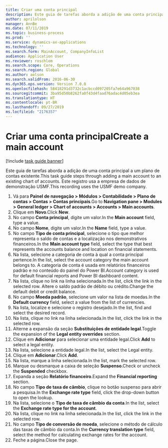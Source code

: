 ```yaml
---
title: Criar uma conta principal
description: Este guia de tarefas aborda a adição de uma conta principal a um plano de contas existente.
author: aprilolson
manager: AnnBe
ms.date: 07/11/2019
ms.topic: business-process
ms.prod: ''
ms.service: dynamics-ax-applications
ms.technology: ''
ms.search.form: MainAccount, CompanyInfoList
audience: Application User
ms.reviewer: roschlom
ms.search.scope: Core, Operations
ms.search.region: Global
ms.author: aolson
ms.search.validFrom: 2016-06-30
ms.dyn365.ops.version: Version 7.0.0
ms.openlocfilehash: 58418291d3732c1acbccd097205fa7e64a967038
ms.sourcegitcommit: 3ba95d50b8262fa0f43d4faad76adac4d05eb3ea
ms.translationtype: HT
ms.contentlocale: pt-BR
ms.lasthandoff: 09/27/2019
ms.locfileid: "2176357"
---
```

# <a name="create-a-main-account"></a><span data-ttu-id="c013a-103">Criar uma conta principal</span><span class="sxs-lookup"><span data-stu-id="c013a-103">Create a main account</span></span>

[!include [task guide banner](../../includes/task-guide-banner.md)]

<span data-ttu-id="c013a-104">Este guia de tarefas aborda a adição de uma conta principal a um plano de contas existente.</span><span class="sxs-lookup"><span data-stu-id="c013a-104">This task guide steps through adding a main account to an existing chart of accounts.</span></span> <span data-ttu-id="c013a-105">Este registro usa a empresa de dados de demonstração USMF.</span><span class="sxs-lookup"><span data-stu-id="c013a-105">This recording uses the USMF demo company.</span></span>  

1. <span data-ttu-id="c013a-106">Vá para **Painel de navegação > Módulos > Contabilidade > Plano de contas > Contas > Contas principais**.</span><span class="sxs-lookup"><span data-stu-id="c013a-106">Go to **Navigation pane > Modules > General ledger > Chart of accounts > Accounts > Main accounts**.</span></span>
2. <span data-ttu-id="c013a-107">Clique em **Novo**.</span><span class="sxs-lookup"><span data-stu-id="c013a-107">Click **New**.</span></span>
3. <span data-ttu-id="c013a-108">No campo **Conta principal**, digite um valor.</span><span class="sxs-lookup"><span data-stu-id="c013a-108">In the **Main account** field, type a value.</span></span>
4. <span data-ttu-id="c013a-109">No campo **Nome**, digite um valor.</span><span class="sxs-lookup"><span data-stu-id="c013a-109">In the **Name** field, type a value.</span></span>
5. <span data-ttu-id="c013a-110">No campo **Tipo de conta principal**, selecione o tipo que melhor representa o saldo de contas e a localização nos demonstrativos financeiros.</span><span class="sxs-lookup"><span data-stu-id="c013a-110">In the **Main account type** field, select the type that best represents the accounts balance and location on financial statements.</span></span>
6. <span data-ttu-id="c013a-111">Na lista, selecione a categoria de conta à qual a conta principal pertence.</span><span class="sxs-lookup"><span data-stu-id="c013a-111">In the list, select the account category the main account belongs to.</span></span> <span data-ttu-id="c013a-112">A categoria de conta é usada em relatórios financeiros padrão e no conteúdo do painel do Power BI.</span><span class="sxs-lookup"><span data-stu-id="c013a-112">Account category is used for default financial reports and Power BI dashboard content.</span></span>  
7. <span data-ttu-id="c013a-113">Na lista, clique no link na linha selecionada.</span><span class="sxs-lookup"><span data-stu-id="c013a-113">In the list, click the link in the selected row.</span></span> <span data-ttu-id="c013a-114">Altere o saldo padrão de débito ou crédito.</span><span class="sxs-lookup"><span data-stu-id="c013a-114">Change the default debit or credit balance.</span></span>  
8. <span data-ttu-id="c013a-115">No campo **Moeda padrão**, selecione um valor na lista de moedas.</span><span class="sxs-lookup"><span data-stu-id="c013a-115">In the **Default currency** field, select a value from the list of currencies.</span></span>
9. <span data-ttu-id="c013a-116">Na lista, localize e selecione o registro desejado.</span><span class="sxs-lookup"><span data-stu-id="c013a-116">In the list, find and select the desired record.</span></span>
10. <span data-ttu-id="c013a-117">Na lista, clique no link na linha selecionada.</span><span class="sxs-lookup"><span data-stu-id="c013a-117">In the list, click the link in the selected row.</span></span>
11. <span data-ttu-id="c013a-118">Alterne a expansão da seção **Substituições de entidade legal**.</span><span class="sxs-lookup"><span data-stu-id="c013a-118">Toggle the expansion of the **Legal entity overrides** section.</span></span>
12. <span data-ttu-id="c013a-119">Clique em **Adicionar** para selecionar uma entidade legal.</span><span class="sxs-lookup"><span data-stu-id="c013a-119">Click **Add** to select a legal entity.</span></span>
13. <span data-ttu-id="c013a-120">Na lista, selecione a entidade legal.</span><span class="sxs-lookup"><span data-stu-id="c013a-120">In the list, select the Legal entity.</span></span>
14. <span data-ttu-id="c013a-121">Clique em **Adicionar**.</span><span class="sxs-lookup"><span data-stu-id="c013a-121">Click **Add**.</span></span>
15. <span data-ttu-id="c013a-122">Na lista, marque a linha selecionada.</span><span class="sxs-lookup"><span data-stu-id="c013a-122">In the list, mark the selected row.</span></span>
16. <span data-ttu-id="c013a-123">Marque ou desmarque a caixa de seleção **Suspenso**.</span><span class="sxs-lookup"><span data-stu-id="c013a-123">Check or uncheck the **Suspended** checkbox.</span></span>
17. <span data-ttu-id="c013a-124">Expanda a seção **Relatório financeiro**.</span><span class="sxs-lookup"><span data-stu-id="c013a-124">Expand the **Financial reporting** section.</span></span>
18. <span data-ttu-id="c013a-125">No campo **Tipo de taxa de câmbio**, clique no botão suspenso para abrir a pesquisa.</span><span class="sxs-lookup"><span data-stu-id="c013a-125">In the **Exchange rate type** field, click the drop-down button to open the lookup.</span></span>
19. <span data-ttu-id="c013a-126">Na lista, selecione o **Tipo de taxa de câmbio da conta**.</span><span class="sxs-lookup"><span data-stu-id="c013a-126">In the list, select the **Exchange rate type for the account**.</span></span>
20. <span data-ttu-id="c013a-127">Na lista, clique no link na linha selecionada.</span><span class="sxs-lookup"><span data-stu-id="c013a-127">In the list, click the link in the selected row.</span></span>
21. <span data-ttu-id="c013a-128">No campo **Tipo de conversão de moeda**, selecione o método de cálculo das taxas de câmbio da conta.</span><span class="sxs-lookup"><span data-stu-id="c013a-128">In the **Currency translation type** field, select the method for calculating exchange rates for the account.</span></span>
22. <span data-ttu-id="c013a-129">Feche a página.</span><span class="sxs-lookup"><span data-stu-id="c013a-129">Close the page.</span></span>

